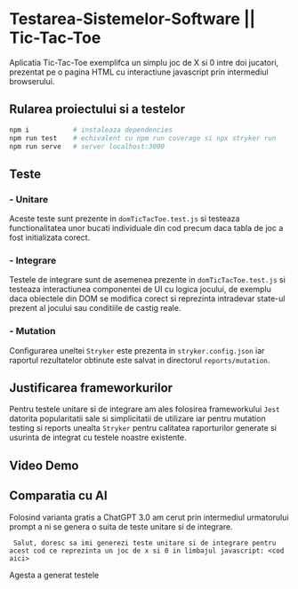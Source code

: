 # Testarea-Sistemelor-Software || Tic-Tac-Toe

Aplicatia Tic-Tac-Toe exemplifca un simplu joc de X si 0 intre doi jucatori, prezentat pe o pagina HTML cu interactiune javascript prin intermediul browserului.

## Rularea proiectului si a testelor

```sh
npm i           # instaleaza dependencies
npm run test    # echivalent cu npm run coverage si npx stryker run
npm run serve   # server localhost:3000
```

## Teste

### - Unitare

Aceste teste sunt prezente in ``domTicTacToe.test.js`` si testeaza functionalitatea unor bucati individuale din cod precum daca tabla de joc a fost initializata corect.

### - Integrare

Testele de integrare sunt de asemenea prezente in ``domTicTacToe.test.js`` si testeaza interactiunea componentei de UI cu logica jocului, de exemplu daca obiectele din DOM se modifica corect si reprezinta intradevar state-ul prezent al jocului sau conditiile de castig reale.

### - Mutation

Configurarea uneltei ``Stryker`` este prezenta in ``stryker.config.json`` iar raportul rezultatelor obtinute este salvat in directorul ``reports/mutation``.

## Justificarea frameworkurilor

Pentru testele unitare si de integrare am ales folosirea frameworkului ``Jest`` datorita popularitatii sale si simplicitatii de utilizare iar pentru mutation testing si reports unealta ``Stryker`` pentru calitatea raporturilor generate si usurinta de integrat cu testele noastre existente.

## Video Demo

## Comparatia cu AI

Folosind varianta gratis a ChatGPT 3.0 am cerut prin intermediul urmatorului prompt a ni se genera o suita de teste unitare si de integrare.

``` Salut, doresc sa imi generezi teste unitare si de integrare pentru acest cod ce reprezinta un joc de x si 0 in limbajul javascript: <cod aici>```

Agesta a generat testele
